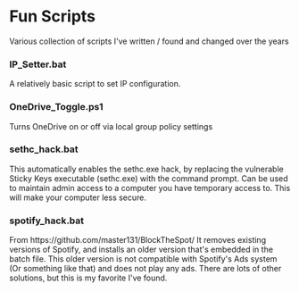 # Fun Scripts
Various collection of scripts I've written / found and changed over the years

<h3> IP_Setter.bat  </h3>
A relatively basic script to set IP configuration.  

<h3> OneDrive_Toggle.ps1  </h3>
Turns OneDrive on or off via local group policy settings

<h3> sethc_hack.bat  </h3>
This automatically enables the sethc.exe hack, by replacing the vulnerable Sticky Keys executable (sethc.exe) with the command prompt.  Can be used to maintain admin access to a computer you have temporary access to.  This will make your computer less secure.

<h3> spotify_hack.bat  </h3>
From https://github.com/master131/BlockTheSpot/
It removes existing versions of Spotify, and installs an older version that's embedded in the batch file.  This older version is not compatible with Spotify's Ads system (Or something like that) and does not play any ads.   There are lots of other solutions, but this is my favorite I've found.  
